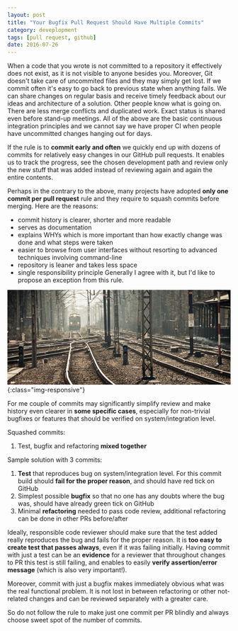 ```yaml
---
layout: post
title: "Your Bugfix Pull Request Should Have Multiple Commits"
category: deveplopment
tags: [pull request, github]
date: 2016-07-26
---
```


When a code that you wrote is not committed to a repository it effectively does not exist, as it is not visible to anyone besides you.
Moreover, Git doesn't take care of uncommited files and they may simply get lost.
If we commit often it's easy to go back to previous state when anything fails.
We can share changes on regular basis and receive timely feedback about our ideas and architecture of a solution.
Other people know what is going on. There are less merge conflicts and duplicated work.
Exact status is shared even before stand-up meetings.
All of the above are the basic continuous integration principles and we cannot say we have proper CI when people have uncommitted changes hanging out for days.

If the rule is to **commit early and often** we quickly end up with dozens of commits for relatively easy changes in our GitHub pull requests. 
It enables us to track the progress, see the chosen development path and review only the new stuff that was added instead of reviewing again and again the entire contents.

Perhaps in the contrary to the above, many projects have adopted **only one commit per pull request** rule and they require to squash commits before merging. Here are the reasons:
- commit history is clearer, shorter and more readable
 - serves as documentation
 - explains WHYs which is more important than how exactly change was done and what steps were taken
 - easier to browse from user interfaces without resorting to advanced techniques involving command-line
- repository is leaner and takes less space
- single responsibility principle
Generally I agree with it, but I'd like to propose an exception from this rule.

![](/images/rails.jpg){:class="img-responsive"}

<!--more-->

For me couple of commits may significantly simplify review and make history even clearer in **some specific cases**, especially
for non-trivial
bugfixes or features that should be verified on system/integration level.

Squashed commits:

1. Test, bugfix and refactoring **mixed together**

Sample solution with 3 commits:

1. **Test** that reproduces bug on system/integration level. For this commit build should **fail for the proper reason**, and should
 have red tick on GitHub
2. Simplest possible **bugfix** so that no one has any doubts where the bug was, should have already green tick on GitHub
3. Minimal **refactoring** needed to pass code review, additional refactoring can be done in other PRs before/after

 Ideally, responsible code reviewer should make sure that the test added really reproduces the bug and fails for the proper reason.
 It is **too easy to create test that passes always**, even if it was failing initially. Having commit with just a test can be an
 **evidence** for a reviewer that throughout changes to PR this test is still failing, and enables to easily **verify assertion/error
 message** (which is also very important!).

Moreover, commit with just a bugfix makes immediately obvious what was the real functional problem. It is not lost in between
refactoring or other not-related changes and can be reviewed separately with a greater care.

So do not follow the rule to make just one commit per PR blindly and always choose sweet spot of the number of commits.

